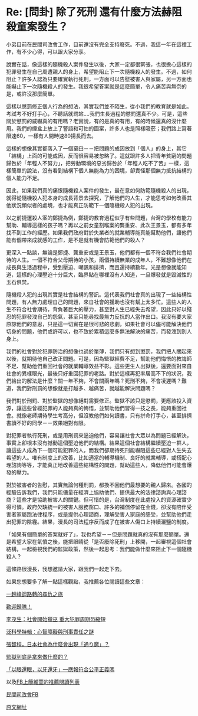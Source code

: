# Re: [問卦] 除了死刑 還有什麼方法赫阻殺童案發生？

小弟目前在民間司改會工作，目前還沒有完全支持廢死。不過，我這一年在這裡工作，有不少心得，可以跟大家分享。

說實在話，像這樣的隨機殺人案件發生以後，大家一定都很緊張，也很擔心這樣的犯罪發生在自己周遭親人的身上，希望能阻止下一次隨機殺人的發生。不過，如何阻止？許多人認為只要確實執行死刑，一方面可以告慰被害人與家屬，另一方面也能嚇止下一次隨機殺人的發生。我很希望答案就是這麼簡單，令人痛苦與無奈的是，或許沒那麼簡單。

這樣以懲罰修正個人行為的想法，其實我們並不陌生，從小我們的教育就是如此。考試考不好打手心，不聽話就罰站....我們生長過程的懲罰還真不少。可是，這些關於懲罰的威嚇真的有用嗎？老實說，有的是真的有用，有的時候還真的沒什麼用。我們的煙盒上放上了警語和可怕的圖案，許多人也是照樣吸菸；我們路上寫著限速60，一樣有人開時速80揚長而去。

這樣的想像其實都落入了一個窠臼－－把問題的成因放到「個人」的身上，其它「結構」上面的可能成因，反而很容易被忽略了。這就跟許多人把青年貧窮的問題歸咎於「年輕人不努力」，把勞動環境的惡劣歸咎於「年輕人吃不了苦」一樣，這樣簡單的說法，沒有看到結構下個人無能為力的困境，卻責怪那個無力抵抗結構的個人能力不足。

因此，如果我們真的痛恨隨機殺人案件的發生，最在意如何防範隨機殺人的出現，就得從隨機殺人犯本身的成長背景去探究，了解他們的人生，才能思考如何改善其他狀況類似者的處境，也才能真正防範下一個隨機殺人犯的出現。

以之前捷運殺人案的鄭捷為例，鄭捷的教育過程似乎有些問題，台灣的學校有能力幫助、輔導這樣的孩子嗎？再以之前女童割喉案的龔重安、此次王景玉，都有多年找不到工作的經歷。如果我們政府對於失業者的就業輔導能真能幫助他們，讓他們能有個帶來成就感的工作，是不是就有機會防範他們的殺人？

更深入一點談，無論是鄭捷、龔重安或是王景玉，他們都有一個不符合我們社會期待的人生。一個不符合父母期待的小孩，兩個持續無業的成年人，不難想像他們在成長與生活過程中，受到壓迫、嘲諷和排擠，而且還持續數年。光是想像就能知道，這樣的心理壓迫十分巨大，臨界點在哪裡沒有人知道，一旦爆發就是毀滅性的玉石俱焚。

隨機殺人犯的出現其實是社會結構的警訊。這代表我們社會真的出現了一些結構性問題，有人無力處理自己的問題，來自社會的援助也沒有幫上太多忙。這些人的人生不符合社會期待，背負著巨大的壓力，甚至對人生已經失去希望，因此只好以殘忍的犯罪發洩自己的怨氣，甚至只能尋找最無力反抗的人當作出口。我沒有要大家原諒他們的意思，只是這一切實在是很可悲的悲劇，如果社會可以儘可能解決他們切身的問題，他們或許可以，也不致於累積這麼多無法解決的痛苦，而發洩到別人身上。

我們的社會對於犯罪防治的想像也過於單薄，我們只有想到懲罰，我們把人關起來以後，就期待他自己改正問題。可是，因為監獄經費不足，幫助他們悔悟的教誨師不足、幫助他們重回社會的就業輔導效益不彰。這些更生人出獄後，還要面對來自社會的異樣眼光，最後只好重回犯罪的老路。對於這樣再犯率居高不下的狀況，我們給出的解法是什麼？關一年不夠，不會關兩年嗎？死刑不夠，不會凌遲嗎？難道，我們對刑罰的想像就是打越多、越痛苦，就越能解決問題嗎？

我們對於刑罰、對於監獄的想像絕對需要修正。監獄不該只是懲罰，更應該投入資源，讓這些曾經犯罪的人能夠真的悔悟，並幫助他們習得一技之長，能夠重回社會。就像老師期待學生考高分，但沒教他們如何讀書，只有拼命打手心，甚至排擠書讀不好的同學－－效果絕對有限。

對犯罪者執行死刑，或是用刑罰來逼迫他們，容易讓社會大眾以為問題已經解決，事實上卻根本沒有撼動這個壓迫他們的結構。結果這個社會結構繼續壓迫一群人，讓這些人成為下一個可能犯罪的人，而我們卻期待死刑能嚇阻這些已經對人生失去希望的人。唯有制度上的改善，比如適當的輔導機制、良好的就業輔導，或搭配心理諮詢等等，才能真正地改善這些結構性的問題，幫助這些人，降低他們可能會爆發的壓力。

對於被害者的告慰，其實無論何種刑罰，都換不回他們最想要的親人歸來。各國的經驗告訴我們，我們只能儘量在經濟上協助他們、提供最大的法律諮詢與心理諮商？這些才是協助被害人的關鍵。但可惜的是，台灣制度在此處投入的資源確實少得可憐。政府欠缺統一的被害人服務窗口、許多的補償停留在金錢，卻沒有陪伴受害者家屬跑法律程序，或是提供心理諮商，理解受害人家庭的感受，並幫助他們走出犯罪的陰霾。結果，漫長的司法程序反而成了在被害人傷口上持續灑鹽的制度。

「如果有個簡單的答案就好了」，我也希望－－但是問題就真的沒有那麼簡單。還是希望大家在氣憤之後，能把眼睛從「是否廢除死刑」上移開，一起審視這個社會結構，一起檢視我們的監獄政策，然後一起思考：我們能做什麼來阻止下一個隨機殺人？

這條路很漫長，我想邀請大家，跟我們一起走下去。

如果您想要多了解一點這樣觀點，我推薦各位閱讀這些文章：

[一趟峰迴路轉的尋仇之旅](https://www.twreporter.org/a/taiwan-death-penalty)

[歡迎歸隊！](https://www.twreporter.org/a/prisoners-rehabilitation)

[李茂生：社會開始獵巫 重大犯罪周期恐縮短](http://www.storm.mg/article/51308)

[泛科學特輯：心智障礙與刑事責任之謎](http://bit.ly/1pU8tGF)

[張智程，日本社會為什麼會出現「通り魔」？](http://www.thinkingtaiwan.com/content/2081)

[監獄到底是拿來做什麼的？](http://whogovernstw.org/2015/02/13/yaoyuanyeh1/)

[「以眼還眼，以牙還牙」—應報符合公平正義嗎](http://whogovernstw.org/2014/11/07/jundehwu2/)

以及[FB上簡維萱的推薦閱讀列表](https://www.facebook.com/willychien0115/posts/1299630986718351)





[民間司改會FB](http://fb.com/jrf.tw)

[原文網址](https://www.ptt.cc/bbs/Gossiping/M.1459168208.A.5F5.html)